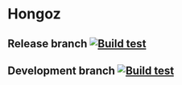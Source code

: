 # Hongoz

## Release branch [![Build test](https://github.com/DainXOR/Hongoz_1.19.2/actions/workflows/main-action.yml/badge.svg?branch=release)](https://github.com/DainXOR/Hongoz_1.19.2/actions/workflows/main-action.yml)

## Development branch [![Build test](https://github.com/DainXOR/Hongoz_1.19.2/actions/workflows/testing-action.yml/badge.svg?branch=development)](https://github.com/DainXOR/Hongoz_1.19.2/actions/workflows/testing-action.yml)
